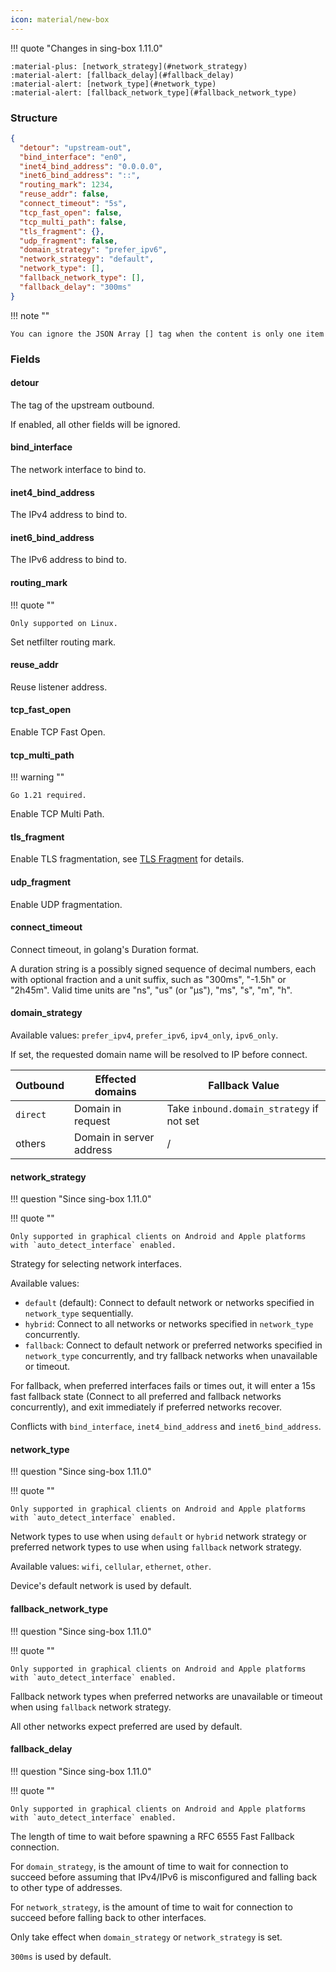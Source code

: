 ```yaml
---
icon: material/new-box
---
```


!!! quote "Changes in sing-box 1.11.0"

    :material-plus: [network_strategy](#network_strategy)  
    :material-alert: [fallback_delay](#fallback_delay)  
    :material-alert: [network_type](#network_type)  
    :material-alert: [fallback_network_type](#fallback_network_type)

### Structure

```json
{
  "detour": "upstream-out",
  "bind_interface": "en0",
  "inet4_bind_address": "0.0.0.0",
  "inet6_bind_address": "::",
  "routing_mark": 1234,
  "reuse_addr": false,
  "connect_timeout": "5s",
  "tcp_fast_open": false,
  "tcp_multi_path": false,
  "tls_fragment": {},
  "udp_fragment": false,
  "domain_strategy": "prefer_ipv6",
  "network_strategy": "default",
  "network_type": [],
  "fallback_network_type": [],
  "fallback_delay": "300ms"
}
```

!!! note ""

    You can ignore the JSON Array [] tag when the content is only one item

### Fields

#### detour

The tag of the upstream outbound.

If enabled, all other fields will be ignored.

#### bind_interface

The network interface to bind to.

#### inet4_bind_address

The IPv4 address to bind to.

#### inet6_bind_address

The IPv6 address to bind to.

#### routing_mark

!!! quote ""

    Only supported on Linux.

Set netfilter routing mark.

#### reuse_addr

Reuse listener address.

#### tcp_fast_open

Enable TCP Fast Open.

#### tcp_multi_path

!!! warning ""

    Go 1.21 required.

Enable TCP Multi Path.

#### tls_fragment

Enable TLS fragmentation, see [TLS Fragment](/configuration/shared/tls-fragment) for details.

#### udp_fragment

Enable UDP fragmentation.

#### connect_timeout

Connect timeout, in golang's Duration format.

A duration string is a possibly signed sequence of
decimal numbers, each with optional fraction and a unit suffix,
such as "300ms", "-1.5h" or "2h45m".
Valid time units are "ns", "us" (or "µs"), "ms", "s", "m", "h".

#### domain_strategy

Available values: `prefer_ipv4`, `prefer_ipv6`, `ipv4_only`, `ipv6_only`.

If set, the requested domain name will be resolved to IP before connect.

| Outbound | Effected domains         | Fallback Value                            |
|----------|--------------------------|-------------------------------------------|
| `direct` | Domain in request        | Take `inbound.domain_strategy` if not set | 
| others   | Domain in server address | /                                         |

#### network_strategy

!!! question "Since sing-box 1.11.0"

!!! quote ""

    Only supported in graphical clients on Android and Apple platforms with `auto_detect_interface` enabled.

Strategy for selecting network interfaces.

Available values:

- `default` (default): Connect to default network or networks specified in `network_type` sequentially.
- `hybrid`: Connect to all networks or networks specified in `network_type` concurrently.
- `fallback`: Connect to default network or preferred networks specified in `network_type` concurrently, and try fallback networks when unavailable or timeout.

For fallback, when preferred interfaces fails or times out,
it will enter a 15s fast fallback state (Connect to all preferred and fallback networks concurrently),
and exit immediately if preferred networks recover.

Conflicts with `bind_interface`, `inet4_bind_address` and `inet6_bind_address`.

#### network_type

!!! question "Since sing-box 1.11.0"

!!! quote ""

    Only supported in graphical clients on Android and Apple platforms with `auto_detect_interface` enabled.

Network types to use when using `default` or `hybrid` network strategy or
preferred network types to use when using `fallback` network strategy.

Available values: `wifi`, `cellular`, `ethernet`, `other`.

Device's default network is used by default.

#### fallback_network_type

!!! question "Since sing-box 1.11.0"

!!! quote ""

    Only supported in graphical clients on Android and Apple platforms with `auto_detect_interface` enabled.

Fallback network types when preferred networks are unavailable or timeout when using `fallback` network strategy.

All other networks expect preferred are used by default.

#### fallback_delay

!!! question "Since sing-box 1.11.0"

!!! quote ""

    Only supported in graphical clients on Android and Apple platforms with `auto_detect_interface` enabled.

The length of time to wait before spawning a RFC 6555 Fast Fallback connection.

For `domain_strategy`, is the amount of time to wait for connection to succeed before assuming
that IPv4/IPv6 is misconfigured and falling back to other type of addresses.

For `network_strategy`, is the amount of time to wait for connection to succeed before falling
back to other interfaces.

Only take effect when `domain_strategy` or `network_strategy` is set.

`300ms` is used by default.
